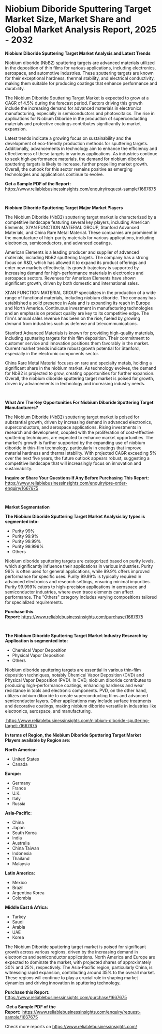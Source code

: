 <p><h1>Niobium Diboride Sputtering Target Market Size, Market Share and Global Market Analysis Report, 2025 - 2032</h1></p><p><strong>Niobium Diboride Sputtering Target Market Analysis and Latest Trends</strong></p>
<p><p>Niobium diboride (NbB2) sputtering targets are advanced materials utilized in the deposition of thin films for various applications, including electronics, aerospace, and automotive industries. These sputtering targets are known for their exceptional hardness, thermal stability, and electrical conductivity, making them suitable for producing coatings that enhance performance and durability.</p><p>The Niobium Diboride Sputtering Target Market is expected to grow at a CAGR of 4.5% during the forecast period. Factors driving this growth include the increasing demand for advanced materials in electronics manufacturing, especially in semiconductors and photovoltaics. The rise in applications for Niobium Diboride in the production of superconducting materials and protective coatings contributes significantly to market expansion.</p><p>Latest trends indicate a growing focus on sustainability and the development of eco-friendly production methods for sputtering targets. Additionally, advancements in technology aim to enhance the efficiency and effectiveness of these targets in various applications. As industries continue to seek high-performance materials, the demand for niobium diboride sputtering targets is likely to increase, further propelling market growth. Overall, the outlook for this sector remains positive as emerging technologies and applications continue to evolve.</p></p>
<p><strong>Get a Sample PDF of the Report:&nbsp;</strong> <a href="https://www.reliablebusinessinsights.com/enquiry/request-sample/1667675?utm_campaign=2811&utm_medium=2&utm_source=Github&utm_content=ia&utm_term=08032025&utm_id=niobium-diboride-sputtering-target">https://www.reliablebusinessinsights.com/enquiry/request-sample/1667675</a></p>
<p>&nbsp;</p>
<p><strong>Niobium Diboride Sputtering Target Major Market Players</strong></p>
<p><p>The Niobium Diboride (NbB2) sputtering target market is characterized by a competitive landscape featuring several key players, including American Elements, XI'AN FUNCTION MATERIAL GROUP, Stanford Advanced Materials, and China Rare Metal Material. These companies are prominent in the manufacture of high-purity materials for various applications, including electronics, semiconductors, and advanced coatings.</p><p>American Elements is a leading producer and supplier of advanced materials, including NbB2 sputtering targets. The company has a strong focus on R&D, which has allowed it to expand its product offerings and enter new markets effectively. Its growth trajectory is supported by increasing demand for high-performance materials in electronics and aerospace sectors. Revenues for American Elements have shown significant growth, driven by both domestic and international sales.</p><p>XI'AN FUNCTION MATERIAL GROUP specializes in the production of a wide range of functional materials, including niobium diboride. The company has established a solid presence in Asia and is expanding its reach in Europe and North America. Continuous investment in manufacturing technologies and an emphasis on product quality are key to its competitive edge. The firm's annual sales revenue has been on the rise, fueled by growing demand from industries such as defense and telecommunications.</p><p>Stanford Advanced Materials is known for providing high-quality materials, including sputtering targets for thin film deposition. Their commitment to customer service and innovation positions them favorably in the market. Current market trends indicate robust growth potential for Stanford, especially in the electronic components sector. </p><p>China Rare Metal Material focuses on rare and specialty metals, holding a significant share in the niobium market. As technology evolves, the demand for NbB2 is projected to grow, creating opportunities for further expansion. Overall, the niobium diboride sputtering target market is poised for growth, driven by advancements in technology and increasing industry needs.</p></p>
<p>&nbsp;</p>
<p><strong>What Are The Key Opportunities For Niobium Diboride Sputtering Target Manufacturers?</strong></p>
<p><p>The Niobium Diboride (NbB2) sputtering target market is poised for substantial growth, driven by increasing demand in advanced electronics, superconductors, and aerospace applications. Rising investments in research and development, coupled with the proliferation of cost-effective sputtering techniques, are expected to enhance market opportunities. The market's growth is further supported by the expanding use of niobium diboride in thin-film technology, particularly in coatings that improve material hardness and thermal stability. With projected CAGR exceeding 5% over the next five years, the future outlook appears robust, suggesting a competitive landscape that will increasingly focus on innovation and sustainability.</p></p>
<p><strong>Inquire or Share Your Questions If Any Before Purchasing This Report:</strong> <a href="https://www.reliablebusinessinsights.com/enquiry/pre-order-enquiry/1667675?utm_campaign=2811&utm_medium=2&utm_source=Github&utm_content=ia&utm_term=08032025&utm_id=niobium-diboride-sputtering-target">https://www.reliablebusinessinsights.com/enquiry/pre-order-enquiry/1667675</a></p>
<p>&nbsp;</p>
<p><strong>Market Segmentation</strong></p>
<p><strong>The Niobium Diboride Sputtering Target Market Analysis by types is segmented into:</strong></p>
<p><ul><li>Purity 99%</li><li>Purity 99.9%</li><li>Purity 99.99%</li><li>Purity 99.999%</li><li>Others</li></ul></p>
<p><p>Niobium diboride sputtering targets are categorized based on purity levels, which significantly influence their applications in various industries. Purity 99% is often used for general applications, while 99.9% offers improved performance for specific uses. Purity 99.99% is typically required in advanced electronics and research settings, ensuring minimal impurities. Purity 99.999% caters to high-precision applications in aerospace and semiconductor industries, where even trace elements can affect performance. The "Others" category includes varying compositions tailored for specialized requirements.</p></p>
<p><strong>Purchase this Report:&nbsp;</strong><a href="https://www.reliablebusinessinsights.com/purchase/1667675?utm_campaign=2811&utm_medium=2&utm_source=Github&utm_content=ia&utm_term=08032025&utm_id=niobium-diboride-sputtering-target">https://www.reliablebusinessinsights.com/purchase/1667675</a></p>
<p>&nbsp;</p>
<p><strong>The Niobium Diboride Sputtering Target Market Industry Research by Application is segmented into:</strong></p>
<p><ul><li>Chemical Vapor Deposition</li><li>Physical Vapor Deposition</li><li>Others</li></ul></p>
<p><p>Niobium diboride sputtering targets are essential in various thin-film deposition techniques, notably Chemical Vapor Deposition (CVD) and Physical Vapor Deposition (PVD). In CVD, niobium diboride contributes to producing high-performance coatings, enhancing hardness and wear resistance in tools and electronic components. PVD, on the other hand, utilizes niobium diboride to create superconducting films and advanced semiconductor layers. Other applications may include surface treatments and decorative coatings, making niobium diboride versatile in industries like electronics, aerospace, and manufacturing.</p></p>
<p><a href="https://www.reliablebusinessinsights.com/niobium-diboride-sputtering-target-r1667675?utm_campaign=2811&utm_medium=2&utm_source=Github&utm_content=ia&utm_term=08032025&utm_id=niobium-diboride-sputtering-target">&nbsp;https://www.reliablebusinessinsights.com/niobium-diboride-sputtering-target-r1667675</a></p>
<p><strong>In terms of Region, the Niobium Diboride Sputtering Target Market Players available by Region are:</strong></p>
<p>
    <p> <strong> North America: </strong>
        <ul>
            <li>United States</li>
            <li>Canada</li>
        </ul>
        </p> 
    <p> <strong> Europe: </strong>
        <ul>
            <li>Germany</li>
            <li>France</li>
            <li>U.K.</li>
            <li>Italy</li>
            <li>Russia</li>
        </ul>
        </p> 
    <p> <strong> Asia-Pacific: </strong>
        <ul>
            <li>China</li>
            <li>Japan</li>
            <li>South Korea</li>
            <li>India</li>
            <li>Australia</li>
            <li>China Taiwan</li>
            <li>Indonesia</li>
            <li>Thailand</li>
            <li>Malaysia</li>
        </ul>
        </p> 
    <p> <strong> Latin America: </strong>
        <ul>
            <li>Mexico</li>
            <li>Brazil</li>
            <li>Argentina Korea</li>
            <li>Colombia</li>
        </ul>
        </p> 
    <p> <strong> Middle East & Africa: </strong>
        <ul>
            <li>Turkey</li>
            <li>Saudi</li>
            <li>Arabia</li>
            <li>UAE</li>
            <li>Korea</li>
        </ul>
    </p>
    </p>
<p><p>The Niobium Diboride sputtering target market is poised for significant growth across various regions, driven by the increasing demand in electronics and semiconductor applications. North America and Europe are expected to dominate the market, with projected shares of approximately 30% and 25%, respectively. The Asia-Pacific region, particularly China, is witnessing rapid expansion, contributing around 35% to the overall market. These regions will continue to play a crucial role in shaping market dynamics and driving innovation in sputtering technology.</p></p>
<p><strong>Purchase this Report: </strong><a href="https://www.reliablebusinessinsights.com/purchase/1667675?utm_campaign=2811&utm_medium=2&utm_source=Github&utm_content=ia&utm_term=08032025&utm_id=niobium-diboride-sputtering-target">https://www.reliablebusinessinsights.com/purchase/1667675</a></p>
<p>&nbsp;<strong>Get a Sample PDF of the Report:&nbsp;&nbsp;</strong><a href="https://www.reliablebusinessinsights.com/enquiry/request-sample/1667675?utm_campaign=2811&utm_medium=2&utm_source=Github&utm_content=ia&utm_term=08032025&utm_id=niobium-diboride-sputtering-target">https://www.reliablebusinessinsights.com/enquiry/request-sample/1667675</a></p>
<p><strong></strong></p>
<p>Check more reports on <a href="https://www.reliablebusinessinsights.com/?utm_campaign=2811&utm_medium=2&utm_source=Github&utm_content=ia&utm_term=08032025&utm_id=niobium-diboride-sputtering-target">https://www.reliablebusinessinsights.com/</a></p>